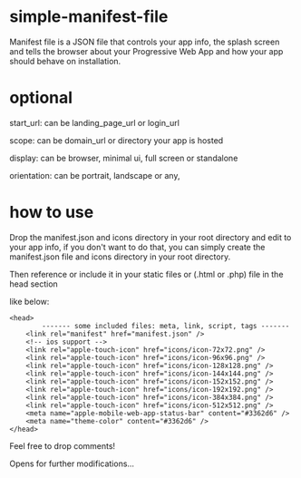 # simple-manifest-file
Manifest file is a JSON file that controls your app info, the splash screen and tells the browser about your Progressive Web App and how your app should behave on installation.


# optional

start_url: can be landing_page_url or login_url

scope: can be domain_url or directory your app is hosted

display: can be browser, minimal ui, full screen or standalone

orientation: can be portrait, landscape or any,

# how to use

Drop the manifest.json and icons directory in your root directory and edit to your app info, if you don't want to do that, you can simply create the manifest.json file and icons directory in your root directory.

Then reference or include it in your static files or (.html or .php) file in the head section

like below:

    <head>
            ------- some included files: meta, link, script, tags -------
        <link rel="manifest" href="manifest.json" />
        <!-- ios support -->
        <link rel="apple-touch-icon" href="icons/icon-72x72.png" />
        <link rel="apple-touch-icon" href="icons/icon-96x96.png" />
        <link rel="apple-touch-icon" href="icons/icon-128x128.png" />
        <link rel="apple-touch-icon" href="icons/icon-144x144.png" />
        <link rel="apple-touch-icon" href="icons/icon-152x152.png" />
        <link rel="apple-touch-icon" href="icons/icon-192x192.png" />
        <link rel="apple-touch-icon" href="icons/icon-384x384.png" />
        <link rel="apple-touch-icon" href="icons/icon-512x512.png" />
        <meta name="apple-mobile-web-app-status-bar" content="#3362d6" />
        <meta name="theme-color" content="#3362d6" />
    </head>

Feel free to drop comments! 

Opens for further modifications...
